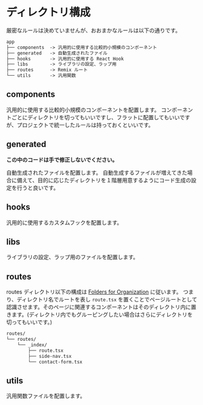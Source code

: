 # ディレクトリ構成

厳密なルールは決めていませんが、おおまかなルールは以下の通りです。

```txt
app
├── components	-> 汎用的に使用する比較的小規模のコンポーネント
├── generated	-> 自動生成されたファイル
├── hooks	    -> 汎用的に使用する React Hook
├── libs		-> ライブラリの設定、ラップ用
├── routes		-> Remix ルート
└── utils		-> 汎用関数
```

## components

汎用的に使用する比較的小規模のコンポーネントを配置します。
コンポーネントごとにディレクトリを切ってもいいですし、フラットに配置してもいいですが、プロジェクトで統一したルールは持っておくといいです。

## generated

**この中のコードは手で修正しないでください。**

自動生成されたファイルを配置します。
自動生成するファイルが増えてきた場合に備えて、目的に応じたディレクトリを１階層用意するようにコード生成の設定を行うと良いです。

## hooks

汎用的に使用するカスタムフックを配置します。

## libs

ライブラリの設定、ラップ用のファイルを配置します。

## routes

routes ディレクトリ以下の構成は [Folders for Organization](https://remix.run/docs/en/main/file-conventions/routes#folders-for-organization) に従います。
つまり、ディレクトリ名でルートを表し `route.tsx` を置くことでページルートとして認識させます。そのページに関連するコンポーネントはそのディレクトリ内に置きます。(ディレクトリ内でもグルーピングしたい場合はさらにディレクトリを切ってもいいです。)

```txt
routes/
└── routes/
    └── _index/
        ├── route.tsx
        ├── side-nav.tsx
        └── contact-form.tsx
```

## utils

汎用関数ファイルを配置します。
